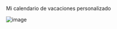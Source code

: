 Mi calendario de vacaciones personalizado

![image](https://github.com/hugocg21/Calendario-Vacaciones/assets/130666286/4601f645-adce-4730-912f-c9f55839ee6b)
